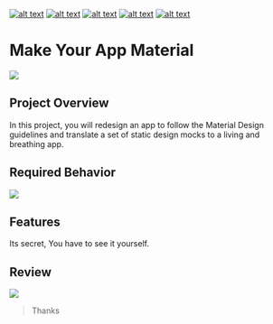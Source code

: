 <!-- Please don't remove this: Grab your social icons from https://github.com/carlsednaoui/gitsocial -->

<!-- display the social media buttons in your README -->

[![alt text][1.1]][1] 		[![alt text][2.1]][2] 		[![alt text][3.1]][3]		[![alt text][4.1]][4]		[![alt text][5.1]][5]


<!-- links to social media icons -->
<!-- no need to change these -->

<!-- icons with padding -->

[1.1]: http://i.imgur.com/tXSoThF.png (Twitter)
[2.1]: http://i.imgur.com/P3YfQoD.png (Facebook)
[3.1]: http://i.imgur.com/yCsTjba.png (Google+)
[4.1]: https://ppxdev.files.wordpress.com/2018/10/aln.png (Linkedin)
[5.1]: http://i.imgur.com/0o48UoR.png (Github)

<!-- links to your social media accounts -->
<!-- update these accordingly -->

[1]: http://www.twitter.com/imtrilokia
[2]: http://www.facebook.com/abhinandan.sanxynet
[3]: https://plus.google.com/+AbhinandanTrilokia
[4]: https://www.linkedin.com/in/abhinandantrilokia/
[5]: https://github.com/sanxynet


<!-- Please don't remove this: Grab your social icons from https://github.com/carlsednaoui/gitsocial -->
# Make Your App Material
![](https://ppxdev.files.wordpress.com/2018/10/myamn.png)

## Project Overview
In this project, you will redesign an app to follow the Material Design guidelines and translate a set of static design mocks to a living and breathing app.

## Required Behavior
![](https://ppxdev.files.wordpress.com/2018/10/myam1.png)

## Features
Its secret, You have to see it yourself.

## Review
![](https://ppxdev.files.wordpress.com/2018/10/myam2.png)

>Thanks
